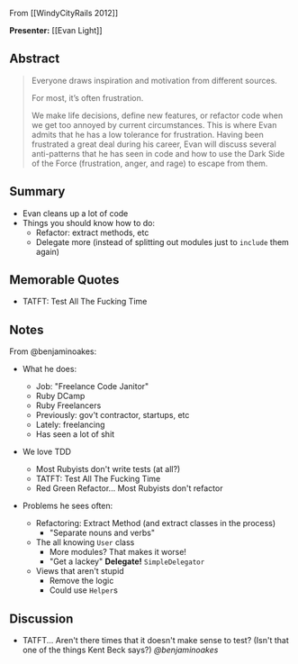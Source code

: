 From [[WindyCityRails 2012]]

**Presenter:** [[Evan Light]]

## Abstract

> Everyone draws inspiration and motivation from different sources.
> 
> For most, it’s often frustration.
> 
> We make life decisions, define new features, or refactor code when we get too annoyed by current circumstances. This is where Evan admits that he has a low tolerance for frustration. Having been frustrated a great deal during his career, Evan will discuss several anti-patterns that he has seen in code and how to use the Dark Side of the Force (frustration, anger, and rage) to escape from them.

## Summary

* Evan cleans up a lot of code
* Things you should know how to do:
    * Refactor:  extract methods, etc
    * Delegate more (instead of splitting out modules just to `include` them again)

## Memorable Quotes

* TATFT: Test All The Fucking Time

## Notes

From @benjaminoakes:

* What he does:
    * Job: "Freelance Code Janitor"
    * Ruby DCamp
    * Ruby Freelancers
    * Previously: gov't contractor, startups, etc
    * Lately: freelancing
    * Has seen a lot of shit

* We love TDD
    * Most Rubyists don't write tests (at all?)
    * TATFT: Test All The Fucking Time
    * Red Green Refactor... Most Rubyists don't refactor

* Problems he sees often:
    * Refactoring:  Extract Method (and extract classes in the process)
        * "Separate nouns and verbs"
    * The all knowing `User` class
        * More modules?  That makes it worse!
        * "Get a lackey"  **Delegate!**  `SimpleDelegator`
    * Views that aren't stupid
        * Remove the logic
        * Could use `Helper`s

## Discussion

* TATFT... Aren't there times that it doesn't make sense to test?  (Isn't that one of the things Kent Beck says?)  _@benjaminoakes_
